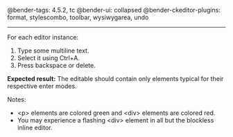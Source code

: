 @bender-tags: 4.5.2, tc
@bender-ui: collapsed
@bender-ckeditor-plugins: format, stylescombo, toolbar, wysiwygarea, undo

----

For each editor instance:

1. Type some multiline text.
2. Select it using Ctrl+A.
3. Press backspace or delete.

**Expected result:** The editable should contain only elements typical for their respective enter modes.

Notes:

- &lt;p&gt; elements are colored green and &lt;div&gt; elements are colored red.
- You may experience a flashing &lt;div&gt; element in all but the blockless inline editor.
